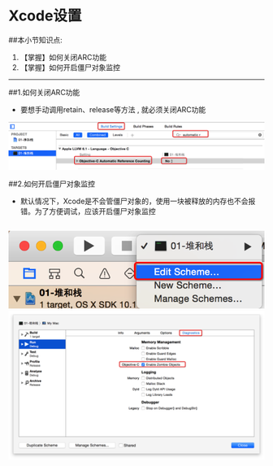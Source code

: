 # Xcode设置
##本小节知识点:
1. 【掌握】如何关闭ARC功能
2. 【掌握】如何开启僵尸对象监控

---

##1.如何关闭ARC功能
- 要想手动调用retain、release等方法 , 就必须关闭ARC功能

![](./images/a4/Snip20150619_3.png)

##2.如何开启僵尸对象监控
- 默认情况下，Xcode是不会管僵尸对象的，使用一块被释放的内存也不会报错。为了方便调试，应该开启僵尸对象监控

![](./images/a4/Snip20150619_4.png)
![](./images/a4/Snip20150619_5.png)
---
